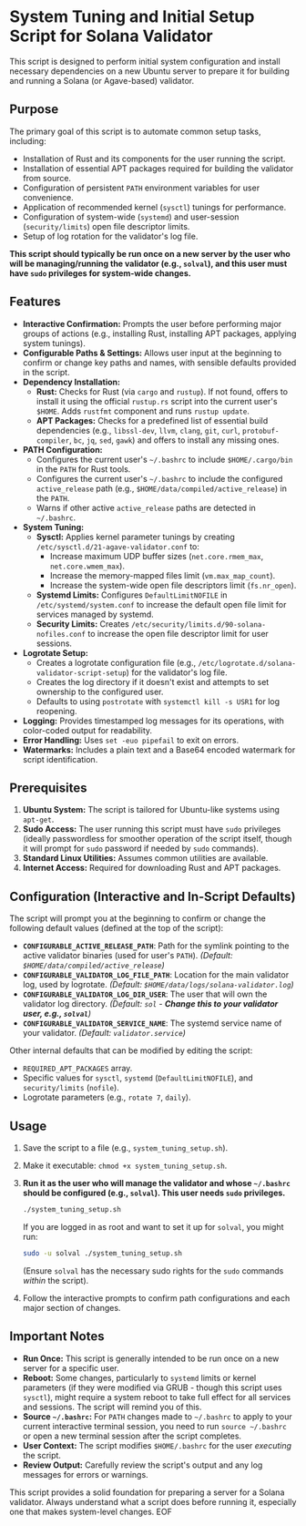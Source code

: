 # System Tuning and Initial Setup Script for Solana Validator

This script is designed to perform initial system configuration and install necessary dependencies on a new Ubuntu server to prepare it for building and running a Solana (or Agave-based) validator.

## Purpose

The primary goal of this script is to automate common setup tasks, including:
- Installation of Rust and its components for the user running the script.
- Installation of essential APT packages required for building the validator from source.
- Configuration of persistent `PATH` environment variables for user convenience.
- Application of recommended kernel (`sysctl`) tunings for performance.
- Configuration of system-wide (`systemd`) and user-session (`security/limits`) open file descriptor limits.
- Setup of log rotation for the validator's log file.

**This script should typically be run once on a new server by the user who will be managing/running the validator (e.g., `solval`), and this user must have `sudo` privileges for system-wide changes.**

## Features

- **Interactive Confirmation:** Prompts the user before performing major groups of actions (e.g., installing Rust, installing APT packages, applying system tunings).
- **Configurable Paths & Settings:** Allows user input at the beginning to confirm or change key paths and names, with sensible defaults provided in the script.
- **Dependency Installation:**
    - **Rust:** Checks for Rust (via `cargo` and `rustup`). If not found, offers to install it using the official `rustup.rs` script into the current user's `$HOME`. Adds `rustfmt` component and runs `rustup update`.
    - **APT Packages:** Checks for a predefined list of essential build dependencies (e.g., `libssl-dev`, `llvm`, `clang`, `git`, `curl`, `protobuf-compiler`, `bc`, `jq`, `sed`, `gawk`) and offers to install any missing ones.
- **PATH Configuration:**
    - Configures the current user's `~/.bashrc` to include `$HOME/.cargo/bin` in the `PATH` for Rust tools.
    - Configures the current user's `~/.bashrc` to include the configured `active_release` path (e.g., `$HOME/data/compiled/active_release`) in the `PATH`.
    - Warns if other active `active_release` paths are detected in `~/.bashrc`.
- **System Tuning:**
    - **Sysctl:** Applies kernel parameter tunings by creating `/etc/sysctl.d/21-agave-validator.conf` to:
        - Increase maximum UDP buffer sizes (`net.core.rmem_max`, `net.core.wmem_max`).
        - Increase the memory-mapped files limit (`vm.max_map_count`).
        - Increase the system-wide open file descriptors limit (`fs.nr_open`).
    - **Systemd Limits:** Configures `DefaultLimitNOFILE` in `/etc/systemd/system.conf` to increase the default open file limit for services managed by systemd.
    - **Security Limits:** Creates `/etc/security/limits.d/90-solana-nofiles.conf` to increase the open file descriptor limit for user sessions.
- **Logrotate Setup:**
    - Creates a logrotate configuration file (e.g., `/etc/logrotate.d/solana-validator-script-setup`) for the validator's log file.
    - Creates the log directory if it doesn't exist and attempts to set ownership to the configured user.
    - Defaults to using `postrotate` with `systemctl kill -s USR1` for log reopening.
- **Logging:** Provides timestamped log messages for its operations, with color-coded output for readability.
- **Error Handling:** Uses `set -euo pipefail` to exit on errors.
- **Watermarks:** Includes a plain text and a Base64 encoded watermark for script identification.

## Prerequisites

1.  **Ubuntu System:** The script is tailored for Ubuntu-like systems using `apt-get`.
2.  **Sudo Access:** The user running this script must have `sudo` privileges (ideally passwordless for smoother operation of the script itself, though it will prompt for `sudo` password if needed by `sudo` commands).
3.  **Standard Linux Utilities:** Assumes common utilities are available.
4.  **Internet Access:** Required for downloading Rust and APT packages.

## Configuration (Interactive and In-Script Defaults)

The script will prompt you at the beginning to confirm or change the following default values (defined at the top of the script):

- **`CONFIGURABLE_ACTIVE_RELEASE_PATH`**: Path for the symlink pointing to the active validator binaries (used for user's `PATH`).
  *(Default: `$HOME/data/compiled/active_release`)*
- **`CONFIGURABLE_VALIDATOR_LOG_FILE_PATH`**: Location for the main validator log, used by logrotate.
  *(Default: `$HOME/data/logs/solana-validator.log`)*
- **`CONFIGURABLE_VALIDATOR_LOG_DIR_USER`**: The user that will own the validator log directory.
  *(Default: `sol` - **Change this to your validator user, e.g., `solval`**)*
- **`CONFIGURABLE_VALIDATOR_SERVICE_NAME`**: The systemd service name of your validator.
  *(Default: `validator.service`)*

Other internal defaults that can be modified by editing the script:
- `REQUIRED_APT_PACKAGES` array.
- Specific values for `sysctl`, `systemd` (`DefaultLimitNOFILE`), and `security/limits` (`nofile`).
- Logrotate parameters (e.g., `rotate 7`, `daily`).

## Usage

1.  Save the script to a file (e.g., `system_tuning_setup.sh`).
2.  Make it executable: `chmod +x system_tuning_setup.sh`.
3.  **Run it as the user who will manage the validator and whose `~/.bashrc` should be configured (e.g., `solval`). This user needs `sudo` privileges.**
    ```bash
    ./system_tuning_setup.sh
    ```
    If you are logged in as root and want to set it up for `solval`, you might run:
    ```bash
    sudo -u solval ./system_tuning_setup.sh
    ```
    (Ensure `solval` has the necessary sudo rights for the `sudo` commands *within* the script).

4.  Follow the interactive prompts to confirm path configurations and each major section of changes.

## Important Notes

* **Run Once:** This script is generally intended to be run once on a new server for a specific user.
* **Reboot:** Some changes, particularly to `systemd` limits or kernel parameters (if they were modified via GRUB - though this script uses `sysctl`), might require a system reboot to take full effect for all services and sessions. The script will remind you of this.
* **Source `~/.bashrc`:** For `PATH` changes made to `~/.bashrc` to apply to your current interactive terminal session, you need to run `source ~/.bashrc` or open a new terminal session after the script completes.
* **User Context:** The script modifies `$HOME/.bashrc` for the user *executing* the script.
* **Review Output:** Carefully review the script's output and any log messages for errors or warnings.

This script provides a solid foundation for preparing a server for a Solana validator. Always understand what a script does before running it, especially one that makes system-level changes.
EOF
